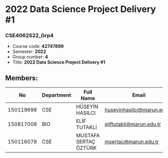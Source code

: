 # 2022 Data Science Project Delivery #1
### CSE4062S22_Grp4
* Course code: **42747899** </br>
* Semester: **2022** </br>
* Group number: **4**  </br>
* Title: **2022 Data Science Project Delivery #1**  </br>
## Members:
| No | Department | Full Name| Email |
| --- | --- |--- |--- |
| 150119698 | CSE | HÜSEYİN HASILCI | huseyinhasilci@marun.edu.tr |
| 150817008 | BIO  | ELİF TUTAKLİ | eliftutakli@marun.edu.tr |
| 150116078 | CSE  | MUSTAFA SERTAÇ ÖZTÜRK | msertac@marun.edu.tr |
